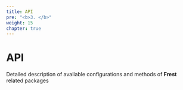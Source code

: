 ```yaml
---
title: API
pre: "<b>3. </b>"
weight: 15
chapter: true
---
```


# API

Detailed description of available configurations and methods of **Frest** related
packages
